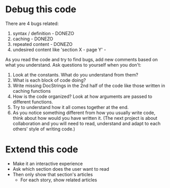 # Debug this code

There are 4 bugs related:
1. syntax / definition - DONEZO
1. caching - DONEZO
1. repeated content - DONEZO
1. undesired content like 'section X - page Y' - 

As you read the code and try to find bugs, add new comments based on what you understand. Ask questions to yourself when you don't:
1. Look at the constants. What do you understand from them?
1. What is each block of code doing?
1. Write missing DocStrings in the 2nd half of the code like those written in caching functions
1. How is the code organized? Look at how arguments are passed to different functions.
1. Try to understand how it all comes together at the end.
1. As you notice something different from how you usually write code, think about how would you have written it. (The next project is about collaboration and you will need to read, understand and adapt to each others' style of writing code.)

# Extend this code

- Make it an interactive experience
- Ask which section does the user want to read
- Then only show that section's articles
    - For each story, show related articles
